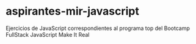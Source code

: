 # aspirantes-mir-javascript
Ejercicios de JavaScript correspondientes al programa top del Bootcamp FullStack JavaScript Make It Real

